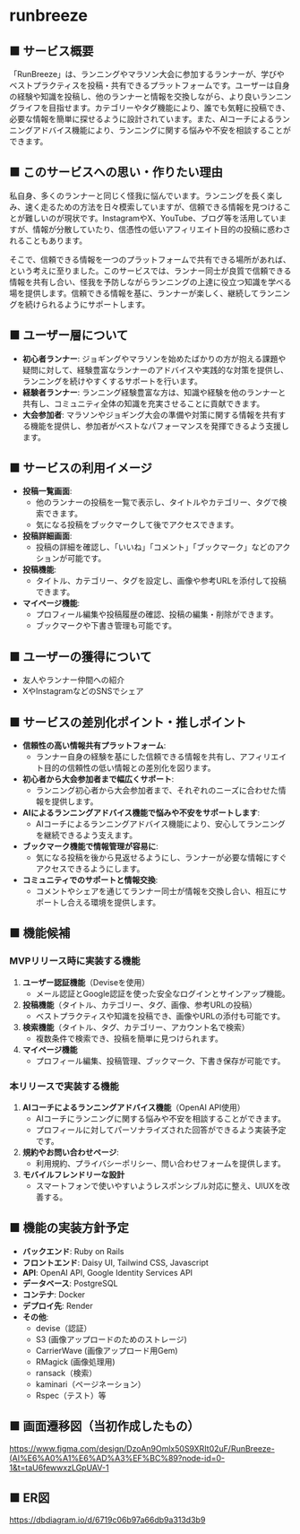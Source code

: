 # runbreeze
## ■ サービス概要

「RunBreeze」は、ランニングやマラソン大会に参加するランナーが、学びやベストプラクティスを投稿・共有できるプラットフォームです。ユーザーは自身の経験や知識を投稿し、他のランナーと情報を交換しながら、より良いランニングライフを目指せます。カテゴリーやタグ機能により、誰でも気軽に投稿でき、必要な情報を簡単に探せるように設計されています。また、AIコーチによるランニングアドバイス機能により、ランニングに関する悩みや不安を相談することができます。

## ■ このサービスへの思い・作りたい理由

私自身、多くのランナーと同じく怪我に悩んでいます。ランニングを長く楽しみ、速く走るための方法を日々模索していますが、信頼できる情報を見つけることが難しいのが現状です。InstagramやX、YouTube、ブログ等を活用していますが、情報が分散していたり、信憑性の低いアフィリエイト目的の投稿に惑わされることもあります。

そこで、信頼できる情報を一つのプラットフォームで共有できる場所があれば、という考えに至りました。このサービスでは、ランナー同士が良質で信頼できる情報を共有し合い、怪我を予防しながらランニングの上達に役立つ知識を学べる場を提供します。信頼できる情報を基に、ランナーが楽しく、継続してランニングを続けられるようにサポートします。

## ■ ユーザー層について

- **初心者ランナー**: ジョギングやマラソンを始めたばかりの方が抱える課題や疑問に対して、経験豊富なランナーのアドバイスや実践的な対策を提供し、ランニングを続けやすくするサポートを行います。
- **経験者ランナー**: ランニング経験豊富な方は、知識や経験を他のランナーと共有し、コミュニティ全体の知識を充実させることに貢献できます。
- **大会参加者**: マラソンやジョギング大会の準備や対策に関する情報を共有する機能を提供し、参加者がベストなパフォーマンスを発揮できるよう支援します。

## ■ サービスの利用イメージ

- **投稿一覧画面**:
    - 他のランナーの投稿を一覧で表示し、タイトルやカテゴリー、タグで検索できます。
    - 気になる投稿をブックマークして後でアクセスできます。
- **投稿詳細画面**:
    - 投稿の詳細を確認し、「いいね」「コメント」「ブックマーク」などのアクションが可能です。
- **投稿機能**:
    - タイトル、カテゴリー、タグを設定し、画像や参考URLを添付して投稿できます。
- **マイページ機能**:
    - プロフィール編集や投稿履歴の確認、投稿の編集・削除ができます。
    - ブックマークや下書き管理も可能です。

## ■ ユーザーの獲得について

- 友人やランナー仲間への紹介
- XやInstagramなどのSNSでシェア

## ■ サービスの差別化ポイント・推しポイント

- **信頼性の高い情報共有プラットフォーム**:
    - ランナー自身の経験を基にした信頼できる情報を共有し、アフィリエイト目的の信頼性の低い情報との差別化を図ります。
- **初心者から大会参加者まで幅広くサポート**:
    - ランニング初心者から大会参加者まで、それぞれのニーズに合わせた情報を提供します。
- **AIによるランニングアドバイス機能で悩みや不安をサポートします**:
    - AIコーチによるランニングアドバイス機能により、安心してランニングを継続できるよう支えます。
- **ブックマーク機能で情報管理が容易に**:
    - 気になる投稿を後から見返せるようにし、ランナーが必要な情報にすぐアクセスできるようにします。
- **コミュニティでのサポートと情報交換**:
    - コメントやシェアを通じてランナー同士が情報を交換し合い、相互にサポートし合える環境を提供します。

## ■ 機能候補

### **MVPリリース時に実装する機能**

1. **ユーザー認証機能**（Deviseを使用）
    - メール認証とGoogle認証を使った安全なログインとサインアップ機能。
2. **投稿機能**（タイトル、カテゴリー、タグ、画像、参考URLの投稿）
    - ベストプラクティスや知識を投稿でき、画像やURLの添付も可能です。
3. **検索機能**（タイトル、タグ、カテゴリー、アカウント名で検索）
    - 複数条件で検索でき、投稿を簡単に見つけられます。
4. **マイページ機能**
    - プロフィール編集、投稿管理、ブックマーク、下書き保存が可能です。

### **本リリースで実装する機能**

1. **AIコーチによるランニングアドバイス機能**（OpenAI API使用）
    - AIコーチにランニングに関する悩みや不安を相談することができます。
    - プロフィールに対してパーソナライズされた回答ができるよう実装予定です。
2. **規約やお問い合わせページ**:
    - 利用規約、プライバシーポリシー、問い合わせフォームを提供します。
3. **モバイルフレンドリーな設計**
    - スマートフォンで使いやすいようレスポンシブル対応に整え、UIUXを改善する。


## ■ 機能の実装方針予定

- **バックエンド**: Ruby on Rails
- **フロントエンド**: Daisy UI, Tailwind CSS, Javascript
- **API**: OpenAI API, Google Identity Services API
- **データベース**: PostgreSQL
- **コンテナ**: Docker
- **デプロイ先**: Render
- **その他**:
    - devise（認証）
    - S3 (画像アップロードのためのストレージ)
    - CarrierWave (画像アップロード用Gem)
    - RMagick (画像処理用)
    - ransack（検索）
    - kaminari（ページネーション）
    - Rspec（テスト）等

## ■ 画面遷移図（当初作成したもの）
https://www.figma.com/design/DzoAn9Omlx50S9XRIt02uF/RunBreeze-(AI%E6%A0%A1%E6%AD%A3%EF%BC%89?node-id=0-1&t=taU6fewwxzLGpUAV-1

## ■ ER図
https://dbdiagram.io/d/6719c06b97a66db9a313d3b9
